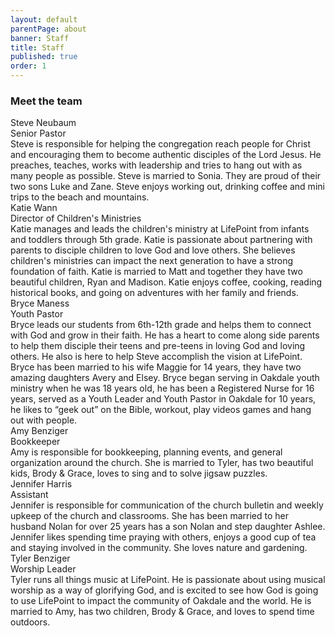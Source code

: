 ```yaml
---
layout: default
parentPage: about
banner: Staff
title: Staff
published: true
order: 1
---
```


<h3 class="row"><div class="col-12">Meet the team</div></h3>
<div class="row">
  <div class="col-6 cabin-profile">
  <div class="cabin-profile-image" style="background-image: url(https://res.cloudinary.com/deqkp2xjs/image/upload/v1544204837/images/steve.jpg);background-position: center 19%"></div>
  <div class="cabin-profile-title">Steve Neubaum</div>
  <div class="cabin-profile-label">Senior Pastor</div>
  <div class="cabin-profile-description">Steve is responsible for helping the congregation reach people for Christ and encouraging them to become authentic disciples of the Lord Jesus. He preaches, teaches, works with leadership and tries to hang out with as many people as possible. Steve is married to Sonia. They are proud of their two sons Luke and Zane. Steve enjoys working out, drinking coffee and mini trips to the beach and mountains.</div>
  </div>
  <div class="col-6 cabin-profile">
  <div class="cabin-profile-image" style="background-image: url(https://res.cloudinary.com/deqkp2xjs/image/upload/v1544204844/images/katie.png);background-position: center 14%"></div>
  <div class="cabin-profile-title">Katie Wann</div>
  <div class="cabin-profile-label">Director of Children's Ministries</div>
  <div class="cabin-profile-description">Katie manages and leads the children's ministry at LifePoint from infants and toddlers through 5th grade. Katie is passionate about partnering with parents to disciple children to love God and love others. She believes children's ministries can impact the next generation to have a strong foundation of faith. Katie is married to Matt and together they have two beautiful children, Ryan and Madison. Katie enjoys coffee, cooking, reading historical books, and going on adventures with her family and friends.</div>
  </div>
</div>
<div class="row">
  <div class="col-6 cabin-profile">
  <div class="cabin-profile-image" style="background-image: url(https://res.cloudinary.com/deqkp2xjs/image/upload/v1592942399/images/bryce.png);background-position: center 45%"></div>
  <div class="cabin-profile-title">Bryce Maness</div>
  <div class="cabin-profile-label">Youth Pastor</div>
  <div class="cabin-profile-description">Bryce leads our students from 6th-12th grade and helps them to connect with God and grow in their faith. He has a heart to come along side parents to help them disciple their teens and pre-teens in loving God and loving others. He also is here to help Steve accomplish the vision at LifePoint. Bryce has been married to his wife Maggie for 14 years, they have two amazing daughters Avery and Elsey.  Bryce began serving in Oakdale youth ministry when he was 18 years old, he has been a Registered Nurse for 16 years, served as a Youth Leader and Youth Pastor in Oakdale for 10 years, he likes to “geek out” on the Bible, workout, play videos games and hang out with people.</div>
  </div>
  <div class="col-6 cabin-profile">
  <div class="cabin-profile-image" style="background-image: url(https://res.cloudinary.com/deqkp2xjs/image/upload/v1544204830/images/amy.jpg);background-position: center 23%"></div>
  <div class="cabin-profile-title">Amy Benziger</div>
  <div class="cabin-profile-label">Bookkeeper</div>
  <div class="cabin-profile-description">Amy is responsible for bookkeeping, planning events, and general organization around the church. She is married to Tyler, has two beautiful kids, Brody & Grace, loves to sing and to solve jigsaw puzzles.</div>
  </div>
</div>
<div class="row">
<div class="col-6 cabin-profile">
  <div class="cabin-profile-image" style="background-image: url(https://asset.cloudinary.com/deqkp2xjs/c5dc647f2c8427ef03d1fb10a36c0a43);background-position: center 15%"></div>
  <div class="cabin-profile-title">Jennifer Harris</div>
  <div class="cabin-profile-label">Assistant</div>
  <div class="cabin-profile-description">Jennifer is responsible for communication of the church bulletin and weekly upkeep of the church and classrooms. She has been married to her husband Nolan for over 25 years has a son Nolan and step daughter Ashlee. Jennifer likes spending time praying with others, enjoys a good cup of tea and staying involved in the community. She loves nature and gardening.</div>
  </div>
  <div class="col-6 cabin-profile">
  <div class="cabin-profile-image" style="background-image: url(https://res.cloudinary.com/deqkp2xjs/image/upload/v1544204840/images/tyler.jpg);background-position: center 15%"></div>
  <div class="cabin-profile-title">Tyler Benziger</div>
  <div class="cabin-profile-label">Worship Leader</div>
  <div class="cabin-profile-description">Tyler runs all things music at LifePoint. He is passionate about using musical worship as a way of glorifying God, and is excited to see how God is going to use LifePoint to impact the community of Oakdale and the world. He is married to Amy, has two children, Brody & Grace, and loves to spend time outdoors.</div>
  </div>
</div>
